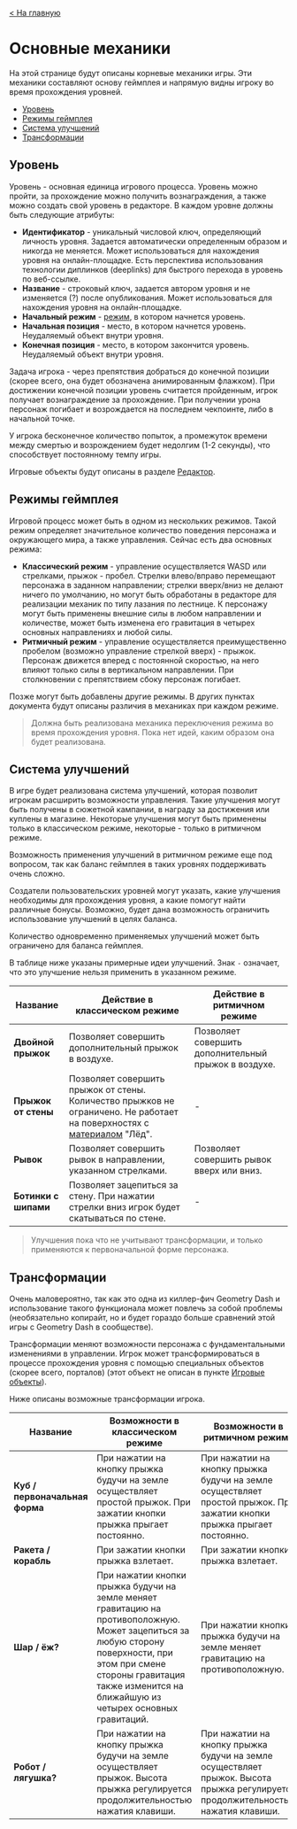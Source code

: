 [< На главную](index.md)

# Основные механики

На этой странице будут описаны корневые механики игры. Эти механики составляют основу геймплея и напрямую видны игроку
во время прохождения уровней.

- [Уровень](#уровень)
- [Режимы геймплея](#режимы-геймплея)
- [Система улучшений](#система-улучшений)
- [Трансформации](#трансформации)

## Уровень

Уровень - основная единица игрового процесса. Уровень можно пройти, за прохождение можно получить вознаграждения, а
также можно создать свой уровень в редакторе. В каждом уровне должны быть следующие атрибуты:

- **Идентификатор** - уникальный числовой ключ, определяющий личность уровня. Задается автоматически определенным
  образом и никогда не меняется. Может использоваться для нахождения уровня на онлайн-площадке. Есть перспектива
  использования технологии диплинков (deeplinks) для быстрого перехода в уровень по веб-ссылке.
- **Название** - строковый ключ, задается автором уровня и не изменяется (?) после опубликования. Может использоваться
  для нахождения уровня на онлайн-площадке.
- **Начальный режим** - [режим](#режимы-геймплея), в котором начнется уровень.
- **Начальная позиция** - место, в котором начнется уровень. Неудаляемый объект внутри уровня.
- **Конечная позиция** - место, в котором закончится уровень. Неудаляемый объект внутри уровня.

Задача игрока - через препятствия добраться до конечной позиции (скорее всего, она будет обозначена анимированным
флажком). При достижении конечной позиции уровень считается пройденным, игрок получает вознаграждение за прохождение.
При получении урона персонаж погибает и возрождается на последнем чекпоинте, либо в начальной точке.

У игрока бесконечное количество попыток, а промежуток времени между смертью и возрождением будет недолгим (1-2 секунды),
что способствует постоянному темпу игры.

Игровые объекты будут описаны в разделе [Редактор](editor.md).

## Режимы геймплея

Игровой процесс может быть в одном из нескольких режимов. Такой режим определяет значительное количество поведения
персонажа и окружающего мира, а также управления. Сейчас есть два основных режима:

- **Классический режим** - управление осуществляется WASD или стрелками, прыжок - пробел. Стрелки влево/вправо
  перемещают персонажа в заданном направлении; стрелки вверх/вниз не делают ничего по умолчанию, но могут быть
  обработаны в редакторе для реализации механик по типу лазания по лестнице. К персонажу могут быть применены внешние
  силы в любом направлении и количестве, может быть изменена его гравитация в четырех основных направлениях и любой
  силы.
- **Ритмичный режим** - управление осуществляется преимущественно пробелом (возможно управление стрелкой вверх) -
  прыжок. Персонаж движется вперед с постоянной скоростью, на него влияют только силы в вертикальном направлении. При
  столкновении с препятствием сбоку персонаж погибает.

Позже могут быть добавлены другие режимы. В других пунктах документа будут описаны различия в механиках при каждом
режиме.

> Должна быть реализована механика переключения режима во время прохождения уровня. Пока нет идей, каким образом она
> будет реализована.

## Система улучшений

В игре будет реализована система улучшений, которая позволит игрокам расширить возможности управления. Такие улучшения
могут быть получены в сюжетной кампании, в награду за достижения или куплены в магазине. Некоторые улучшения могут быть
применены только в классическом режиме, некоторые - только в ритмичном режиме.

Возможность применения улучшений в ритмичном режиме еще под вопросом, так как баланс геймплея в таких уровнях
поддерживать очень сложно.

Создатели пользовательских уровней могут указать, какие улучшения необходимы для прохождения уровня, а какие помогут
найти различные бонусы. Возможно, будет дана возможность ограничить использование улучшений в целях баланса.

Количество одновременно применяемых улучшений может быть ограничено для баланса геймплея.

В таблице ниже указаны примерные идеи улучшений. Знак `-` означает, что это улучшение нельзя применить в указанном
режиме.

| Название             | Действие в классическом режиме                                                                                                                | Действие в ритмичном режиме                          |
|----------------------|-----------------------------------------------------------------------------------------------------------------------------------------------|------------------------------------------------------|
| **Двойной прыжок**   | Позволяет совершить дополнительный прыжок в воздухе.                                                                                          | Позволяет совершить дополнительный прыжок в воздухе. |
| **Прыжок от стены**  | Позволяет совершить прыжок от стены. Количество прыжков не ограничено. Не работает на поверхностях с [материалом](editor.md#материалы) "Лёд". | -                                                    |
| **Рывок**            | Позволяет совершить рывок в направлении, указанном стрелками.                                                                                 | Позволяет совершить рывок вверх или вниз.            |
| **Ботинки с шипами** | Позволяет зацепиться за стену. При нажатии стрелки вниз игрок будет скатываться по стене.                                                     | -                                                    |

> Улучшения пока что не учитывают трансформации, и только применяются к первоначальной форме персонажа.

## Трансформации

Очень маловероятно, так как это одна из киллер-фич Geometry Dash и использование такого функционала может повлечь за
собой проблемы (необязательно копирайт, но и будет гораздо больше сравнений этой игры с Geometry Dash в сообществе).

Трансформации меняют возможности персонажа с фундаментальными изменениями в управлении. Игрок может трансформироваться в
процессе прохождения уровня с помощью специальных объектов (скорее всего, порталов) (этот объект не описан в
пункте [Игровые объекты](editor.md#игровые-объекты)).

Ниже описаны возможные трансформации игрока.

| Название                       | Возможности в классическом режиме                                                                                                                                                                                                 | Возможности в ритмичном режиме                                                                                                   |
|--------------------------------|-----------------------------------------------------------------------------------------------------------------------------------------------------------------------------------------------------------------------------------|----------------------------------------------------------------------------------------------------------------------------------|
| **Куб / первоначальная форма** | При нажатии на кнопку прыжка будучи на земле осуществляет простой прыжок. При зажатии кнопки прыжка прыгает постоянно.                                                                                                            | При нажатии на кнопку прыжка будучи на земле осуществляет простой прыжок. При зажатии кнопки прыжка прыгает постоянно.           |
| **Ракета / корабль**           | При зажатии кнопки прыжка взлетает.                                                                                                                                                                                               | При зажатии кнопки прыжка взлетает.                                                                                              |
| **Шар / ёж?**                  | При нажатии кнопки прыжка будучи на земле меняет гравитацию на противоположную. Может зацепиться за любую сторону поверхности, при этом при смене стороны гравитация также изменится на ближайшую из четырех основных гравитаций. | При нажатии кнопки прыжка будучи на земле меняет гравитацию на противоположную.                                                  |
| **Робот / лягушка?**           | При нажатии на кнопку прыжка будучи на земле осуществляет прыжок. Высота прыжка регулируется продолжительностью нажатия клавиши.                                                                                                  | При нажатии на кнопку прыжка будучи на земле осуществляет прыжок. Высота прыжка регулируется продолжительностью нажатия клавиши. |

